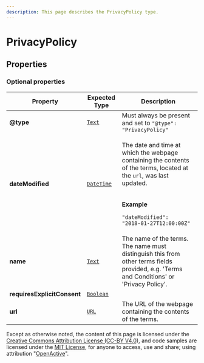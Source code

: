 ```yaml
---
description: This page describes the PrivacyPolicy type.
---
```


# PrivacyPolicy

## **Properties**

### **Optional properties**

| Property                    | Expected Type                              | Description                                                                                                                                                                                                                         |
| --------------------------- | ------------------------------------------ | ----------------------------------------------------------------------------------------------------------------------------------------------------------------------------------------------------------------------------------- |
| **@type**                   |  [`Text`](https://schema.org/Text)         |  Must always be present and set to `"@type": "PrivacyPolicy"`                                                                                                                                                                       |
| **dateModified**            |  [`DateTime`](https://schema.org/DateTime) | <p>The date and time at which the webpage containing the contents of the terms, located at the <code>url</code>, was last updated.</p><p><br><strong>Example</strong></p><p><code>"dateModified": "2018-01-27T12:00:00Z"</code></p> |
| **name**                    |  [`Text`](https://schema.org/Text)         | The name of the terms. The name must distinguish this from other terms fields provided, e.g. 'Terms and Conditions' or 'Privacy Policy'.                                                                                            |
| **requiresExplicitConsent** |  [`Boolean`](https://schema.org/Boolean)   |                                                                                                                                                                                                                                     |
| **url**                     |  [`URL`](https://schema.org/URL)           | The URL of the webpage containing the contents of the terms.                                                                                                                                                                        |

Except as otherwise noted, the content of this page is licensed under the [Creative Commons Attribution License (CC-BY V4.0)](https://creativecommons.org/licenses/by/4.0/), and code samples are licensed under the [MIT License](https://opensource.org/licenses/MIT), for anyone to access, use and share; using attribution "[OpenActive](https://www.openactive.io)".
